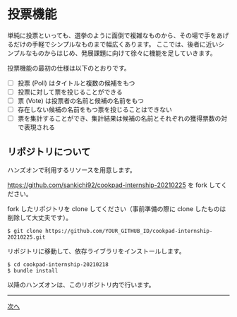# 投票機能

単純に投票といっても、選挙のように面倒で複雑なものから、その場で手をあげるだけの手軽でシンプルなものまで幅広くあります。
ここでは、後者に近いシンプルなものからはじめ、発展課題に向けて徐々に機能を足していきます。

投票機能の最初の仕様は以下のとおりです。

- [ ] 投票 (Poll) はタイトルと複数の候補をもつ
- [ ] 投票に対して票を投じることができる
- [ ] 票 (Vote) は投票者の名前と候補の名前をもつ
- [ ] 存在しない候補の名前をもつ票を投じることはできない
- [ ] 票を集計することができ、集計結果は候補の名前とそれぞれの獲得票数の対で表現される

## リポジトリについて

ハンズオンで利用するリソースを用意します。

https://github.com/sankichi92/cookpad-internship-20210225 を fork してください。

fork したリポジトリを clone してください（事前準備の際に clone したものは削除して大丈夫です）。

    $ git clone https://github.com/YOUR_GITHUB_ID/cookpad-internship-20210225.git

リポジトリに移動して、依存ライブラリをインストールします。

    $ cd cookpad-internship-20210218
    $ bundle install

以降のハンズオンは、このリポジトリ内で行います。

---

[次へ](02-poll-and-vote-classes.md)
